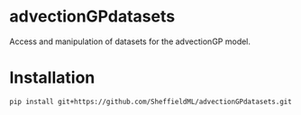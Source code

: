 # advectionGPdatasets
Access and manipulation of datasets for the advectionGP model.

# Installation
```pip install git+https://github.com/SheffieldML/advectionGPdatasets.git```


